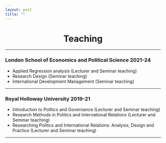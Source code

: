 ```yaml
---
layout: post
title: ""
---
```


<h1 style="text-align: center;">Teaching</h1>

******

### London School of Economics and Political Science 2021-24
  + Applied Regression analysis (Lecturer and Seminar teaching)
  + Research Design (Seminar teaching)
  + International Development Management (Seminar teaching)

******

### Royal Holloway University 2019-21
  + Introduction to Politics and Governance (Lecturer and Seminar teaching)
  + Research Methods in Politics and International Relations (Lecturer and Seminar teaching)
  + Researching Politics and International Relations: Analysis, Design and Practice (Lecturer
and Seminar teaching)

******
